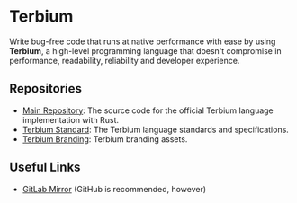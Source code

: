 # Terbium

Write bug-free code that runs at native performance with ease by using **Terbium**, a high-level programming language that doesn't compromise in performance, readability, reliability and developer experience.

## Repositories

- [Main Repository](https://github.com/TerbiumLang/Terbium): The source code for the official Terbium language implementation with Rust.
- [Terbium Standard](https://github.com/TerbiumLang/standard): The Terbium language standards and specifications.
- [Terbium Branding](https://github.com/TerbiumLang/branding): Terbium branding assets.

## Useful Links

- [GitLab Mirror](https://gitlab.com/TerbiumLang) (GitHub is recommended, however)
